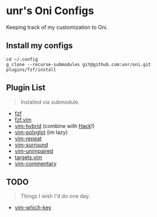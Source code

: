 # unr's Oni Configs

Keeping track of my customization to Oni.

## Install my configs

```
cd ~/.config
g clone --recurse-submodules git@github.com:unr/oni.git
plugins/fzf/install
```


## Plugin List

> Installed via submodule.

- [fzf](https://github.com/junegunn/fzf)
- [fzf.vim](https://github.com/junegunn/fzf.vim)
- [vim-hybrid](https://github.com/w0ng/vim-hybrid) (combine with [Hack](https://sourcefoundry.org/hack/)!)
- [vim-polyglot](https://github.com/sheerun/vim-polyglot) (im lazy)
- [vim-repeat](https://github.com/tpope/vim-repeat)
- [vim-surround](https://github.com/tpope/vim-surround)
- [vim-unimpaired](https://github.com/tpope/vim-unimpaired)
- [targets.vim](https://github.com/wellle/targets.vim)
- [vim-commentary](https://github.com/tpope/vim-commentary)


## TODO

> Things I wish I'd do one day.

- [vim-which-key](https://github.com/liuchengxu/vim-which-key)
